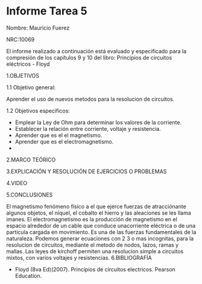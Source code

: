 # Informe Tarea 5


Nombre: Mauricio Fuerez

NRC:10069

El informe realizado a continuación está evaluado y especificado para la compresión de los capítulos 9 y 10 del libro: Principios de circuitos eléctricos - Floyd

1.OBJETIVOS

1.1 Objetivo general:

Aprender el uso de nuevos metodos para la resolucion de circuitos.

1.2 Objetivos especificos:

*  Emplear la Ley de Ohm para determinar los valores de la corriente.
*  Establecer la relación entre corriente, voltaje y resistencia.
*  Aprender que es el el magnetismo.
*  Aprender que es el electromagnetismo.
*  
2.MARCO TEÓRICO


3.EXPLICACIÓN Y RESOLUCIÓN DE EJERCICIOS O PROBLEMAS



4.VIDEO



5.CONCLUSIONES

El magnetismo fenómeno físico a el que ejerce fuerzas de atracciónante algunos objetos, el níquel, el cobalto el hierro y las aleaciones se les llama imanes.
El electromagnetismo es la producción de magnetismo en el espacio alrededor de un cable que conduce unacorriente eléctrica o de una partícula cargada en movimiento. Es una de las fuerzas fundamentales de la naturaleza.
Podemos generar ecuaciones con 2 3 o mas incognitas, para la resolucion de circuitos, mediante el metodo de nodos, lazos, ramas y mallas.
Las leyes de kirchoff permiten una resolucion simple a circuitos mixtos, con varios voltajes y resistencias.
6.BIBLIOGRAFÍA

*  Floyd (8va Ed)(2007). Principios de circuitos electricos. Pearson Education.
